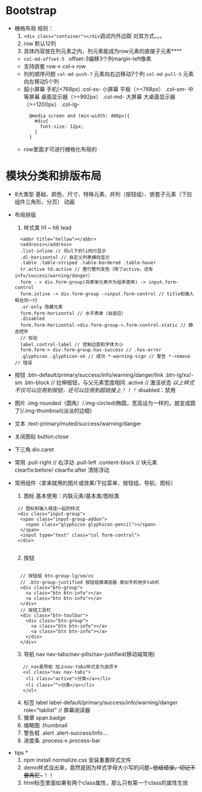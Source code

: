 # Bootstrap
  - 栅格布局 规则：
    1. `<div class="container"></div`调试内外边距 对其方式。。。
    2. row 默认12列
    3. 具体内容放在列元素之内，列元素能成为row元素的直接子元素****
    * `col-md-offset-5 ` offset-3偏移3个列margin-left像素
    * 支持嵌套 row-> col-> row
    * 列的顺序问题 
      `col-md-push-7` 元素向右边移动7个列
      `col-md-pull-5` 元素向左移动5个列
    * 超小屏幕 手机(<768px) .col-xs-
      小屏幕 平板（>=768px） .col-sm-
      中等屏幕 桌面显示器（>=992px） .col-md-
      大屏幕 大桌面显示器 （>=1200px） .col-lg-
      ```
        @media screen and (min-width: 400px){
          #div{
            font-size: 12px;
          }
        }
      ```
    * row里面才可进行栅格化布局的
# 模块分类和排版布局
  - 8大类型
    基础、颜色、尺寸、特殊元素、并列（按钮组）、嵌套子元素（下拉组件三角形、分页）
    动画
  - 布局排版
    1. 样式类
      h1 ~ h6  lead
      ```
        <abbr title="hellow"></abbr>
        <address></address>
        .list-inline // 将ul下的li同行显示
        .dl-horizontal // 自定义列表横向显示
        .table .table-striped .table-bordered .table-hover
        tr.active td.active // 整行整列变色（除了active，还有info/success/warning/danger）
        form - > div.form-group(将表单元素作为组来使用) -> input.form-control
        form.inline -> div.form-group ->input.form-control // title和输入框在同一行
        .sr-only 隐藏元素
        form.form-horizontal // 水平表单（自适应）
        .disabled
        form.form-horizontal->div.form-group->.form-control-static // 静态控件
        // 校验
        label.control-label // 控制边距和字体大小
        form.form-> div.form-group.has-success // .has-error
        .glyphicon .glyphicon-ok // 成功 *-warning-sign // 警告 *-remove // 错误

      ```
  - 按钮
    .btn-default/primary/success/info/warning/danger/link
    .btn-lg/xs/-sm
    .btn-block // 拉伸按钮，与父元素宽度相同
    .active // 激活状态
    *以上样式不仅可以应用到按钮，还可以应用到超链接上！！！*
    disabled：禁用
  - 图片
    .img-rounded（圆角）/.img-circled(椭圆，宽高设为一样的，就变成圆了)/.img-thumbnail(淡淡的边框)

  - 文本
    .text-primary/muted/success/warning/danger
  - 关闭图标
    button.close
  - 下三角
    div.caret
  - 常用
    .pull-right // 右浮动
    .pull-left
    .content-block // 块元素
    clearfix:before/ clearfix:after 清除浮动
- 常用组件（拿来就用的图片或效果/下拉菜单、按钮组、导航、图标）
  1. 图标 基本使用：内联元素/基本类/图标类
    ```
     // 图标和输入框连一起的样式
     <div class="input-group">
      <span class="input-group-addon">
        <span class="glyphicon glyphicon-pencil"></span>
      </span>
      <input type="text" class="col form-control">
     </div>
     
    ```
  2. 按钮
    ```

      // 按钮组 btn-group-lg/sm/xs
      // .btn-group-justified 按钮组铺满容器 类似手机地步tab栏
      <div class="btn-group">
        <a class="btn btn-info"></a>
        <a class="btn btn-info"></a>
      </div>
      // 按钮工具栏
      <div class="btn-toolbar">
        <div class="btn-group">
          <a class="btn btn-info"></a>
          <a class="btn btn-info"></a>
        </div>
      </div>
    ```
  3. 导航 nav nav-tabs/nav-pills/nav-justified(移动端常用)
    ```
       // nav是导航 加上nav-tabs样式变为选项卡
       <ul class="nav nav-tabs">
        <li class="active">分类</a></li>
        <li class="">分类</a></li>
       </ul>
    ```
  4. 标签 label label-default/primary/success/info/warning/danger
      role="tablist" // 屏幕阅读器
  5. 徽章 span.badge
  6. 缩略图 .thumbnail
  7. 警告框 .alert .alert-success/info....
  8. 进度条 .process->.process-bar



* tips *
  1. npm install normalize.css 安装重置样式文件 
  2. demo样式没出来，竟然是因为样式字母大小写的问题~~~低级错误，切记不要再犯~~~！！
  3. html标签里面如果有两个class属性，那么只有第一个class的属性生效